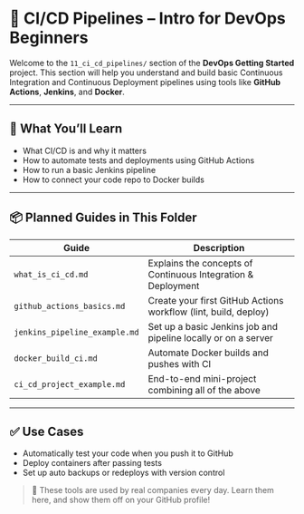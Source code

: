 # 🔄 CI/CD Pipelines – Intro for DevOps Beginners

Welcome to the `11_ci_cd_pipelines/` section of the **DevOps Getting Started** project.
This section will help you understand and build basic Continuous Integration and Continuous Deployment pipelines using tools like **GitHub Actions**, **Jenkins**, and **Docker**.

---

## 🧱 What You’ll Learn
- What CI/CD is and why it matters
- How to automate tests and deployments using GitHub Actions
- How to run a basic Jenkins pipeline
- How to connect your code repo to Docker builds

---

## 📦 Planned Guides in This Folder

| Guide | Description |
|-------|-------------|
| `what_is_ci_cd.md` | Explains the concepts of Continuous Integration & Deployment |
| `github_actions_basics.md` | Create your first GitHub Actions workflow (lint, build, deploy) |
| `jenkins_pipeline_example.md` | Set up a basic Jenkins job and pipeline locally or on a server |
| `docker_build_ci.md` | Automate Docker builds and pushes with CI |
| `ci_cd_project_example.md` | End-to-end mini-project combining all of the above |

---

## ✅ Use Cases
- Automatically test your code when you push it to GitHub
- Deploy containers after passing tests
- Set up auto backups or redeploys with version control

> 🚀 These tools are used by real companies every day. Learn them here, and show them off on your GitHub profile!
